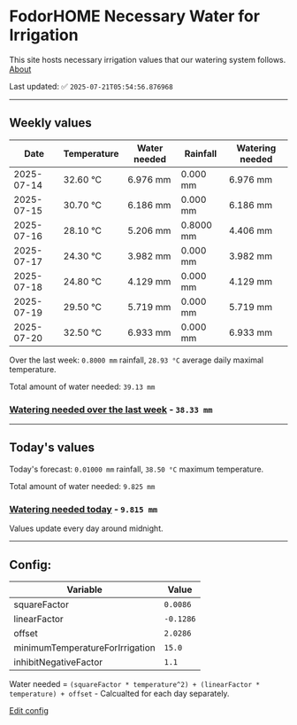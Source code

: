 # FodorHOME Necessary Water for Irrigation

This site hosts necessary irrigation values that our watering system follows. [About](https://github.com/redyau/irrigation)

Last updated: ✅ `2025-07-21T05:54:56.876968`

---

## Weekly values

| Date | Temperature | Water needed | Rainfall | Watering needed |
|-----|-----|-----|-----|-----|
| 2025-07-14 | 32.60 °C | 6.976 mm | 0.000 mm | 6.976 mm |
| 2025-07-15 | 30.70 °C | 6.186 mm | 0.000 mm | 6.186 mm |
| 2025-07-16 | 28.10 °C | 5.206 mm | 0.8000 mm | 4.406 mm |
| 2025-07-17 | 24.30 °C | 3.982 mm | 0.000 mm | 3.982 mm |
| 2025-07-18 | 24.80 °C | 4.129 mm | 0.000 mm | 4.129 mm |
| 2025-07-19 | 29.50 °C | 5.719 mm | 0.000 mm | 5.719 mm |
| 2025-07-20 | 32.50 °C | 6.933 mm | 0.000 mm | 6.933 mm |


Over the last week: `0.8000 mm` rainfall, `28.93 °C` average daily maximal temperature.

Total amount of water needed: `39.13 mm`

### [Watering needed over the last week](lastweek.txt) - `38.33 mm`

---

## Today's values

Today's forecast: `0.01000 mm` rainfall, `38.50 °C` maximum temperature.

Total amount of water needed: `9.825 mm`

### [Watering needed today](today.txt) - `9.815 mm`

Values update every day around midnight.

---

## Config:

| Variable | Value |
|-----|-----|
| squareFactor | `0.0086` |
| linearFactor | `-0.1286` |
| offset | `2.0286` |
| minimumTemperatureForIrrigation | `15.0` |
| inhibitNegativeFactor | `1.1` |

Water needed = `(squareFactor * temperature^2) + (linearFactor * temperature) + offset` - Calcualted for each day separately.

[Edit config](https://github.com/RedyAu/irrigation/edit/main/config.json)
